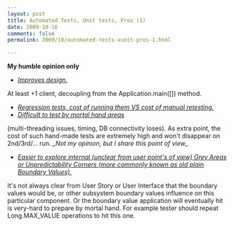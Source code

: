 ```yaml
---
layout: post
title: Automated Tests, Unit tests, Pros (1)
date: 2009-10-16
comments: false
permalink: 2009/10/automated-tests-xunit-pros-1.html

---
```


<div><b>My humble opinion only</b></div><ul><li><u><i>Improves design.</i></u></li></ul><i><span class="Apple-style-span" style="font-style: normal; "> At least +1 client, decoupling from the Application.main([]) method.</span></i><br /><ul><li><u><i>Regression tests, cost of running them VS cost of manual retesting.</i></u></li><li><u><i>Difficult to test by mortal hand areas</i></u> </li></ul>(multi-threading issues, timing, DB connectivity loses). As extra point, the cost of such hand-made tests are extremely high and won't disappear on 2nd/3rd/... run. <i>_Not my opinion, but I share this point of view_</i><br /><ul><li><u><i>Easier to explore internal (unclear from user point's of view) Grey Areas or Unpredictability Corners (more commonly known as old plain Boundary Values).</i></u> </li></ul>It's not always clear from User Story or User Interface that the boundary values would be, or other subsystem boundary values influence on this particular component. Or the boundary value application will eventually hit is very-hard to prepare by mortal hand. For example  tester should repeat Long.MAX_VALUE operations to hit this one.
